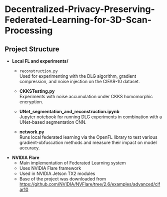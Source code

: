 # Decentralized-Privacy-Preserving-Federated-Learning-for-3D-Scan-Processing
## Project Structure

- **Local FL and experiments/**
  - `reconstruction.py`  
    Used for experimenting with the DLG algorithm, gradient compression, and noise injection on the CIFAR-10 dataset.

  - **CKKSTesting.py**  
  Experiments with noise accumulation under CKKS homomorphic encryption.

  - **UNet_segmentation_and_reconstruction.ipynb**  
  Jupyter notebook for running DLG experiments in combination with a UNet-based segmentation CNN.

  - **network.py**  
  Runs local federated learning via the OpenFL library to test various gradient-obfuscation methods and measure their impact on model accuracy.
- **NVIDIA Flare**
  - Main implementation of Federated Learning system
  - Uses NVIDIA Flare framework
  - Used in NVIDIA Jetson TX2 modules
  - Base of the project was downloaded from https://github.com/NVIDIA/NVFlare/tree/2.6/examples/advanced/cifar10

